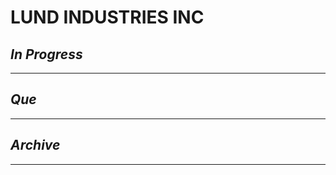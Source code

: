 # LUND INDUSTRIES INC

## *In Progress*

--------------------

## *Que*

-----------------------------------
## *Archive*

-----------------------------------
